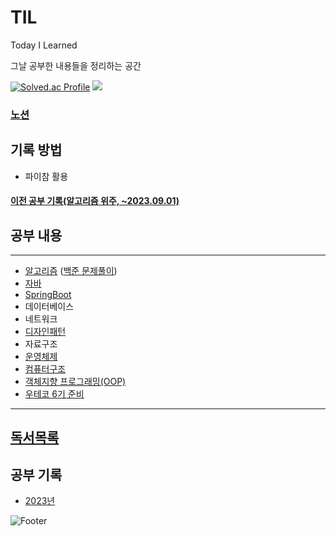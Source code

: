 # TIL
Today I Learned

그날 공부한 내용들을 정리하는 공간



[![Solved.ac Profile](http://mazassumnida.wtf/api/v2/generate_badge?boj=seonguk52)](https://solved.ac/seonguk52/)
 <img src="http://mazandi.herokuapp.com/api?handle=seonguk52&theme=warm"/>

### [노션](https://seong-uk52.notion.site/2488c0f862894914b25c67e6a0240a2b?pvs=4)

## 기록 방법

- 파이참 활용


#### [이전 공부 기록(알고리즘 위주, ~2023.09.01)](https://github.com/SeongUk52/study_self)


## 공부 내용

---

- [알고리즘](Algorithm/AlgorithmTheory/알고리즘이론.md) ([백준 문제풀이](Algorithm/SolvedProblem/백준_문제.md))
- [자바](Java/Java.md)
- [SpringBoot](SpringBoot%2FSpringBoot.md)
- 데이터베이스
- 네트워크
- [디자인패턴](CS(ComputerScience)/디자인패턴/디자인패턴.md)
- 자료구조
- [운영체제](CS%28ComputerScience%29%2F%EC%9A%B4%EC%98%81%EC%B2%B4%EC%A0%9C%2F%EC%9A%B4%EC%98%81%EC%B2%B4%EC%A0%9C.md)
- [컴퓨터구조](CS%28ComputerScience%29%2F%EC%BB%B4%ED%93%A8%ED%84%B0%EA%B5%AC%EC%A1%B0%2F%EC%BB%B4%ED%93%A8%ED%84%B0%EA%B5%AC%EC%A1%B0.md)
- [객체지향 프로그래밍(OOP)](OOP/OOP.md)
- [우테코 6기 준비](우아한테크코스/우테코_6기_준비/우테코_6기_준비.md)

---

## [독서목록](%EB%8F%85%EC%84%9C%2F%21%EB%8F%85%EC%84%9C%EB%AA%A9%EB%A1%9D.md) 


## 공부 기록
- [2023년](!!DailyLog!!/2023/2023년_TIL_모음.md)




![Footer](https://capsule-render.vercel.app/api?type=waving&color=auto&height=200&section=footer)